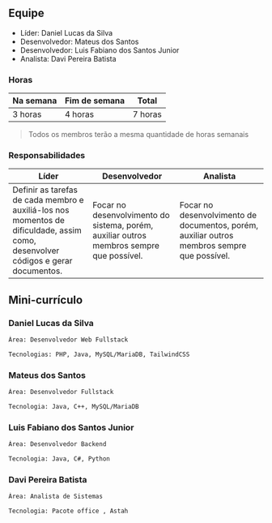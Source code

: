## Equipe

- Líder: Daniel Lucas da Silva
- Desenvolvedor: Mateus dos Santos
- Desenvolvedor: Luis Fabiano dos Santos Junior
- Analista: Davi Pereira Batista

### Horas

| Na semana | Fim de semana | Total   |
|-----------|---------------|---------|
| 3 horas   | 4 horas       | 7 horas |

> Todos os membros terão a mesma quantidade de horas semanais

### Responsabilidades

| Líder | Desenvolvedor | Analista |
|-------|---------------|----------|
| Definir as tarefas de cada membro e auxiliá-los nos momentos de dificuldade, assim como, desenvolver códigos e gerar documentos. | Focar no desenvolvimento do sistema, porém, auxiliar outros membros sempre que possível. | Focar no desenvolvimento de documentos, porém, auxiliar outros membros sempre que possível. |

## Mini-currículo
 
### Daniel Lucas da Silva

```bash
Área: Desenvolvedor Web Fullstack

Tecnologias: PHP, Java, MySQL/MariaDB, TailwindCSS
```

### Mateus dos Santos

```bash
Área: Desenvolvedor Fullstack

Tecnologia: Java, C++, MySQL/MariaDB
```

### Luis Fabiano dos Santos Junior

```bash
Área: Desenvolvedor Backend

Tecnologia: Java, C#, Python
```

### Davi Pereira Batista

```bash
Área: Analista de Sistemas

Tecnologia: Pacote office , Astah
```